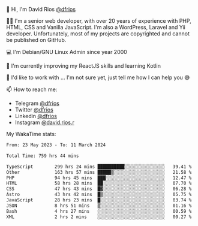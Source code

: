 👋 Hi, I'm David Rios [@dfrios](https://github.com/dfrios)

👨‍💻 I'm a senior web developer, with over 20 years of experience with PHP, HTML, CSS and Vanilla JavaScript. I'm also a WordPress, Laravel and Yii developer. Unfortunately, most of my projects are copyrighted and cannot be published on GitHub.

💻 I'm Debian/GNU Linux Admin since year 2000

🌱 I'm currently improving my ReactJS skills and learning Kotlin

💞️ I'd like to work with ... I'm not sure yet, just tell me how I can help you 😅


📫 How to reach me:
* Telegram [@dfrios](https://t.me/dfrios)
* Twitter [@dfrios](https://twitter.com/dfrios)
* Linkedin [@dfrios](https://linkedin.com/in/dfrios)
* Instagram [@david.rios.r](https://instagram.com/david.rios.r)



My WakaTime stats:
<!--START_SECTION:waka-->

```txt
From: 23 May 2023 - To: 11 March 2024

Total Time: 759 hrs 44 mins

TypeScript        299 hrs 24 mins ██████████░░░░░░░░░░░░░░░   39.41 %
Other             163 hrs 57 mins █████▒░░░░░░░░░░░░░░░░░░░   21.58 %
PHP               94 hrs 45 mins  ███░░░░░░░░░░░░░░░░░░░░░░   12.47 %
HTML              58 hrs 28 mins  ██░░░░░░░░░░░░░░░░░░░░░░░   07.70 %
CSS               47 hrs 43 mins  █▓░░░░░░░░░░░░░░░░░░░░░░░   06.28 %
Astro             43 hrs 42 mins  █▒░░░░░░░░░░░░░░░░░░░░░░░   05.75 %
JavaScript        28 hrs 23 mins  █░░░░░░░░░░░░░░░░░░░░░░░░   03.74 %
JSON              8 hrs 51 mins   ▒░░░░░░░░░░░░░░░░░░░░░░░░   01.16 %
Bash              4 hrs 27 mins   ░░░░░░░░░░░░░░░░░░░░░░░░░   00.59 %
XML               2 hrs 2 mins    ░░░░░░░░░░░░░░░░░░░░░░░░░   00.27 %
```

<!--END_SECTION:waka-->
